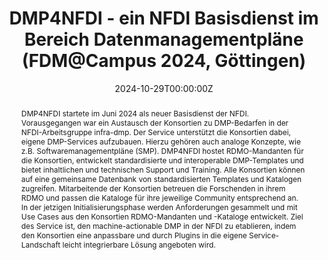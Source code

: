 ---
title: "DMP4NFDI - ein NFDI Basisdienst im Bereich Datenmanagementpläne (FDM@Campus 2024, Göttingen)"
draft: false

authors:
  - "Schönau, S."

author_notes: []

# Publication date
date: "2024-10-29T00:00:00Z"

# Date on which this page gets published
publishDate: "2024-10-29T00:00:00Z"

doi: "10.5281/zenodo.14007397"

# Use "paper-conference" for a conference/talk
publication_types: ["paper-conference"]
publication: "Zenodo"
publication_short: "Presentation"

abstract: >
  DMP4NFDI startete im Juni 2024 als neuer Basisdienst der NFDI. Vorausgegangen war ein Austausch der Konsortien zu DMP-Bedarfen in der NFDI-Arbeitsgruppe infra-dmp. Der Service unterstützt die Konsortien dabei, eigene DMP-Services aufzubauen. Hierzu gehören auch analoge Konzepte, wie z.B. Softwaremanagementpläne (SMP). DMP4NFDI hostet RDMO-Mandanten für die Konsortien, entwickelt standardisierte und interoperable DMP-Templates und bietet inhaltlichen und technischen Support und Training. Alle Konsortien können auf eine gemeinsame Datenbank von standardisierten Templates und Katalogen zugreifen. Mitarbeitende der Konsortien betreuen die Forschenden in ihrem RDMO und passen die Kataloge für ihre jeweilige Community entsprechend an. In der jetzigen Initialisierungsphase werden Anforderungen gesammelt und mit Use Cases aus den Konsortien RDMO-Mandanten und -Kataloge entwickelt. Ziel des Service ist, den machine-actionable DMP in der NFDI zu etablieren, indem den Konsortien eine anpassbare und durch Plugins in die eigene Service-Landschaft leicht integrierbare Lösung angeboten wird.

summary: "Conference talk about DMP4NFDI at FDM@Campus 2024."

tags: ["DMP4NFDI", "NFDI", "Conference", "FDM@Campus"]

featured: true

url_pdf: "https://doi.org/10.5281/zenodo.14007397"
url_code: ""
url_dataset: ""
url_poster: ""
url_project: ""
url_slides: ""
url_source: ""
url_video: ""

# Optional Preview Image
image:
  caption: "Preview Image"
  focal_point: ""
  preview_only: false

projects:
  - example

# Optional if slides deck
slides: ""
---